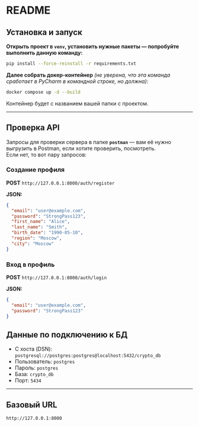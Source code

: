 # README

## Установка и запуск

**Открыть проект в `venv`, установить нужные пакеты — попробуйте выполнить данную команду:**
```bash
pip install --force-reinstall -r requirements.txt
```

**Далее собрать докер-контейнер** *(не уверена, что эта команда сработает в PyCharm в командной строке, но должна)*:
```bash
docker compose up -d --build
```

Контейнер будет с названием вашей папки с проектом.

---

## Проверка API

Запросы для проверки сервера в папке **`postman`** — вам её нужно выгрузить в Postman, если хотите проверить, посмотреть.  
Если нет, то вот пару запросов:

### Создание профиля
**POST** `http://127.0.0.1:8000/auth/register`

**JSON:**
```json
{
  "email": "user@example.com",
  "password": "StrongPass123",
  "first_name": "Alice",
  "last_name": "Smith",
  "birth_date": "1990-05-10",
  "region": "Moscow",
  "city": "Moscow"
}
```

### Вход в профиль
**POST** `http://127.0.0.1:8000/auth/login`

**JSON:**
```json
{
  "email": "user@example.com",
  "password": "StrongPass123"
}
```

## Данные по подключению к БД

- С хоста (DSN): `postgresql://postgres:postgres@localhost:5432/crypto_db`  
- Пользователь: `postgres`  
- Пароль: `postgres`  
- База: `crypto_db`  
- Порт: `5434`

---

## Базовый URL

`http://127.0.0.1:8000`
